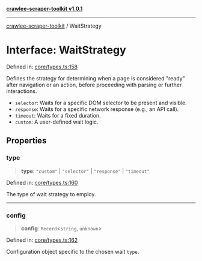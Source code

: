 [**crawlee-scraper-toolkit v1.0.1**](../README.md)

***

[crawlee-scraper-toolkit](../globals.md) / WaitStrategy

# Interface: WaitStrategy

Defined in: [core/types.ts:158](https://github.com/devalexanderdaza/crawlee-scraper-toolkit/blob/main/src/core/types.ts#L158)

Defines the strategy for determining when a page is considered "ready" after navigation
or an action, before proceeding with parsing or further interactions.
- `selector`: Waits for a specific DOM selector to be present and visible.
- `response`: Waits for a specific network response (e.g., an API call).
- `timeout`: Waits for a fixed duration.
- `custom`: A user-defined wait logic.

## Properties

### type

> **type**: `"custom"` \| `"selector"` \| `"response"` \| `"timeout"`

Defined in: [core/types.ts:160](https://github.com/devalexanderdaza/crawlee-scraper-toolkit/blob/main/src/core/types.ts#L160)

The type of wait strategy to employ.

***

### config

> **config**: `Record`\<`string`, `unknown`\>

Defined in: [core/types.ts:162](https://github.com/devalexanderdaza/crawlee-scraper-toolkit/blob/main/src/core/types.ts#L162)

Configuration object specific to the chosen wait `type`.
